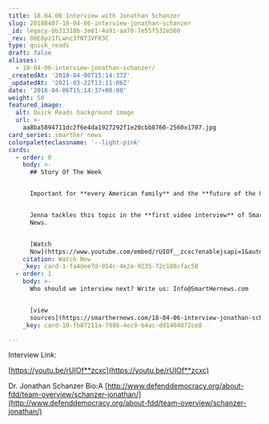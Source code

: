 ```yaml
---
title: 18.04.06 Interview with Jonathan Schanzer
slug: 20180407-18-04-06-interview-jonathan-schanzer
_id: legacy-bb31318b-3e61-4a91-aa70-7e55f532e560
_rev: O8E8pz1fLwnc3fN7JVF03C
type: quick_reads
draft: false
aliases:
  - 18-04-06-interview-jonathan-schanzer/
_createdAt: '2018-04-06T15:14:37Z'
_updatedAt: '2021-03-22T13:11:06Z'
date: '2018-04-06T15:14:37+00:00'
weight: 50
featured_image:
  alt: Quick Reads background image
  url: >-
    aa8ba5894711dc2f6e4da1927292f1e20cbb8760-2560x1707.jpg
card_series: smarther news
colorpaletteclassname: '--light-pink'
cards:
  - order: 0
    body: >-
      ## Story Of The Week


      Important for **every American family** and the **future of the U.S.A**.


      Jenna tackles this topic in the **first video interview** of SmartHer
      News.


      [Watch
      Now](https://www.youtube.com/embed/rUIOf__zcxc?enablejsapi=1&autoplay=1&rel=0)
    citation: Watch Now
    _key: card-1-fa4dee7d-054c-4e2e-9235-72c180cfac58
  - order: 1
    body: >-
      Who should we interview next? Write us: Info@SmartHernews.com


      [view
      sources](https://smarthernews.com/18-04-06-interview-jonathan-schanzer/)
    _key: card-10-fb87211a-7988-4ec9-b4ac-dd1404072ce8

---
```

Interview Link:

[https://youtu.be/rUIOf**zcxc](https://youtu.be/rUIOf**zcxc)

Dr. Jonathan Schanzer Bio:A [http://www.defenddemocracy.org/about-fdd/team-overview/schanzer-jonathan/](http://www.defenddemocracy.org/about-fdd/team-overview/schanzer-jonathan/)